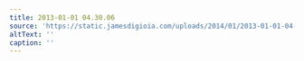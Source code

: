 ```yaml
---
title: 2013-01-01 04.30.06
source: 'https://static.jamesdigioia.com/uploads/2014/01/2013-01-01-04-30-06-scaled.jpg'
altText: ''
caption: ''
---
```


